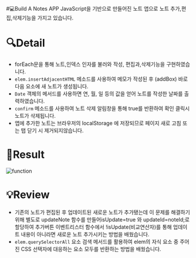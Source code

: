 #💻Build A Notes APP 
JavaScript을 기반으로 만들어진 노트 앱으로 노트 추가,편집,삭제기능을 가지고 있습니다.


# 🔍Detail
- forEach문을 통해 노트,인덱스 인자를 불러와 작성, 편집과,삭제기능을 구현하였습니다.
- `elem.insertAdjacentHTML` 메소드를 사용하여 메모가 작성된 후 (addBox) 바로 다음 요소에 새 노트가 생성됩니다.
- `Date` 객체의 메서드를 사용하면 연, 월, 일 등의 값을 얻어 노트를 작성한 날짜를 출력하였습니다.
- `confirm` 메소드를 사용하여 노트 삭제 알림창을 통해 true를 반환하여 확인 클릭시 노트가 삭제됩니다.
- 앱에 추가한 노트는 브라우저의 localStorage 에 저장되므로 페이지 새로 고침 또는 탭 닫기 시 제거되지않습니다.

# 🚀Result
![function](/기능구현.gif)


# 💡Review
- 기존의 노트가 편집된 후 업데이트된 새로운 노트가 추가됐는데 이 문제를 해결하기 위해 별도로 updateNote 함수를 만들어isUpdate=true 와 updateId=noteId;로 할당하여 추가버튼 이벤트리스터 함수에서 !isUpdate(비교연산자)를 통해 업데이트 내용이 아니라면 새로운 노트 추가시키는 방법을 배웠습니다.
- `elem.querySelectorAll` 요소 검색 메서드를 활용하여 elem의 자식 요소 중 주어진 CSS 선택자에 대응하는 요소 모두를 반환하는 방법을 배웠습니다.